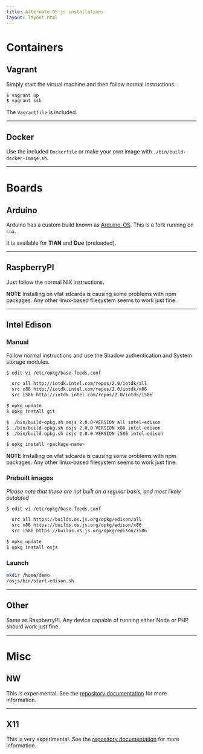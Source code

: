 ```yaml
---
title: Alternate OS.js installations
layout: layout.html
---
```


# Containers

## Vagrant

Simply start the virtual machine and then follow normal instructions:

```bash
$ vagrant up
$ vagrant ssh
```

The `Vagrantfile` is included.

---

## Docker

Use the included `Dockerfile` or make your own image with `./bin/build-docker-image.sh`.

---

# Boards

## Arduino

Arduino has a custom build known as [Arduino-OS](https://github.com/arduino-org/Arduino-OS). This is a fork running on `Lua`.

It is available for **TIAN** and **Due** (preloaded).

---

## RaspberryPI

Just follow the normal NIX instructions.

**NOTE** Installing on vfat sdcards is causing some problems with npm packages. Any other linux-based filesystem seems to work just fine.

---

## Intel Edison

### Manual

Follow normal instructions and use the Shadow authentication and System storage modules.

```bash
$ edit vi /etc/opkg/base-feeds.conf

  src all http://iotdk.intel.com/repos/2.0/iotdk/all
  src x86 http://iotdk.intel.com/repos/2.0/iotdk/x86
  src i586 http://iotdk.intel.com/repos/2.0/iotdk/i586

$ opkg update
$ opkg install git

$ ./bin/build-opkg.sh osjs 2.0.0-VERSION all intel-edison
$ ./bin/build-opkg.sh osjs 2.0.0-VERSION x86 intel-edison
$ ./bin/build-opkg.sh osjs 2.0.0-VERSION i586 intel-edison

$ opkg install <package-name>
```

**NOTE** Installing on vfat sdcards is causing some problems with npm packages. Any other linux-based filesystem seems to work just fine.

### Prebuilt images

*Please note that these are not built on a regular basis, and most likely outdated*

```bash
$ edit vi /etc/opkg/base-feeds.conf

  src all https://builds.os.js.org/opkg/edison/all
  src x86 https://builds.os.js.org/opkg/edison/x86
  src i586 https://builds.os.js.org/opkg/edison/i586

$ opkg update
$ opkg install osjs
```

### Launch

```bash
mkdir /home/demo
/osjs/bin/start-edison.sh
```

---

## Other

Same as RaspberryPI. Any device capable of running either Node or PHP should work just fine.

---

# Misc

## NW

This is experimental. See the [repository documentation](https://github.com/os-js/OS.js/blob/master/doc/NW.md) for more information.

---

## X11

This is very experimental. See the [repository documentation](https://github.com/os-js/OS.js/blob/master/doc/X11.md) for more information.

